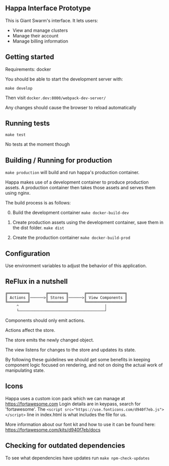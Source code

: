Happa Interface Prototype
-------------------------

This is Giant Swarm's interface. It lets users:

- View and manage clusters
- Manage their account
- Manage billing information


Getting started
---------------

Requirements: docker

You should be able to start the development server with:

`make develop`

Then visit `docker.dev:8000/webpack-dev-server/`

Any changes should cause the browser to reload automatically

Running tests
-------------

`make test`

No tests at the moment though

Building / Running for production
----------------------------------

`make production` will build and run happa's production container.

Happa makes use of a development container to produce production assets.
A production container then takes those assets and serves them using nginx.

The build process is as follows:

0. Build the development container `make docker-build-dev`

1. Create production assets using the development container, save them in the
dist folder. `make dist`

2. Create the production container `make docker-build-prod`


Configuration
-------------

Use environment variables to adjust the behavior of this application.


ReFlux in a nutshell
--------------------
```
╔═════════╗       ╔════════╗       ╔═════════════════╗
║ Actions ║──────>║ Stores ║──────>║ View Components ║
╚═════════╝       ╚════════╝       ╚═════════════════╝
     ^                                      │
     └──────────────────────────────────────┘
```
Components should only emit actions.

Actions affect the store.

The store emits the newly changed object.

The view listens for changes to the store and updates its state.

By following these guidelines we should get some benefits in keeping component
logic focused on rendering, and not on doing the actual work of manipulating
state.


Icons
-----

Happa uses a custom icon pack which we can manage at https://fortawesome.com
Login details are in keypass, search for 'fortawesome'.
The `<script src="https://use.fonticons.com/d940f7eb.js"></script>` line in
index.html is what includes the file for us.

More information about our font kit and how to use it can be found here:
https://fortawesome.com/kits/d940f7eb/docs


Checking for outdated dependencies
----------------------------------

To see what dependencies have updates run `make npm-check-updates`